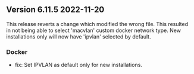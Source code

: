 ## Version 6.11.5 2022-11-20

This release reverts a change which modified the wrong file. This resulted in not being able to select 'macvlan' custom
docker network type. New installations only will now have 'ipvlan' selected by default.

### Docker

- fix: Set IPVLAN as default only for new installations.
